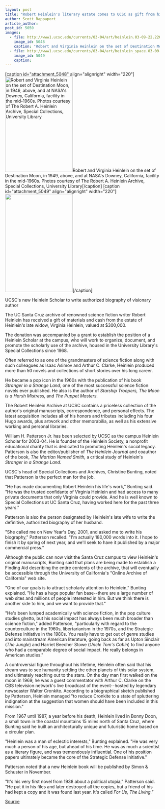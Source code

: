 ```yaml
---
layout: post
title: "Robert Heinlein's literary estate comes to UCSC as gift from his late widow"
author: Scott Rappaport
article_author: 
post_id: 5050
images:
  - file: http://www1.ucsc.edu/currents/03-04/art/heinlein.03-09-22.220.jpg
    image_id: 5048
    caption: "Robert and Virginia Heinlein on the set of Destination Moon, in 1949, above, and at NASA's Downey, California, facility in the mid-1960s. Photos courtesy of The Robert A. Heinlein Archive, Special Collections, University Library"
  - file: http://www1.ucsc.edu/currents/03-04/art/heinlein_space.03-09-22.220.jpg
    image_id: 5049
    caption: 
---
```


[caption id="attachment_5048" align="alignright" width="220"]<a href="http://dev-ucsc-news.pantheonsite.io/wp-content/uploads/2003/09/heinlein.03-09-22.220.jpg"><img class="size-full wp-image-5048" src="http://dev-ucsc-news.pantheonsite.io/wp-content/uploads/2003/09/heinlein.03-09-22.220.jpg" alt="Robert and Virginia Heinlein on the set of Destination Moon, in 1949, above, and at NASA's Downey, California, facility in the mid-1960s. Photos courtesy of The Robert A. Heinlein Archive, Special Collections, University Library" width="220" height="309" /></a>Robert and Virginia Heinlein on the set of Destination Moon, in 1949, above, and at NASA's Downey, California, facility in the mid-1960s. Photos courtesy of The Robert A. Heinlein Archive, Special Collections, University Library[/caption]
[caption id="attachment_5049" align="alignright" width="220"]<a href="http://dev-ucsc-news.pantheonsite.io/wp-content/uploads/2003/09/heinlein_space.03-09-22.220.jpg"><img class="size-full wp-image-5049" src="http://dev-ucsc-news.pantheonsite.io/wp-content/uploads/2003/09/heinlein_space.03-09-22.220.jpg" alt="" width="220" height="318" /></a>[/caption]
<p class="sectionheadblack">
  UCSC's new Heinlein Scholar to write authorized biography of visionary author
</p>
<p>
  The UC Santa Cruz archive of renowned science fiction writer Robert Heinlein has received a gift of materials and cash from the estate of Heinlein's late widow, Virginia Heinlein, valued at $300,000.<br>
</p>
<p>
  The donation was accompanied by a grant to establish the position of a Heinlein Scholar at the campus, who will work to organize, document, and promote the scholarly use of the archive, housed in the University Library's Special Collections since 1968.<br>
</p>
<p>
  Often referred to as one of the grandmasters of science fiction along with such colleagues as Isaac Asimov and Arthur C. Clarke, Heinlein produced more than 50 novels and collections of short stories over his long career.
</p>
<p>
  He became a pop icon in the 1960s with the publication of his book <i>Stranger in a Strange Land,</i> one of the most successful science fiction novels ever published. He also is the author of <i>Starship Troopers,</i> <i>The Moon is a Harsh Mistress,</i> and <i>The Puppet Masters.</i><br>
</p>
<p>
  The Robert Heinlein Archive at UCSC contains a priceless collection of the author's original manuscripts, correspondence, and personal effects. The latest acquisition includes all of his honors and tributes including his four Hugo awards, plus artwork and other memorabilia, as well as his extensive working and personal libraries.<br>
</p>
<p>
  William H. Patterson Jr. has been selected by UCSC as the campus Heinlein Scholar for 2003-04. He is founder of the Heinlein Society, a nonprofit educational charity that is dedicated to promoting Heinlein's social legacy. Patterson is also the editor/publisher of <i>The Heinlein Journal</i> and coauthor of the book, <i>The Martian Named Smith,</i> a critical study of Heinlein's <i>Stranger in a Strange Land.<br></i>
</p>
<p>
  UCSC's head of Special Collections and Archives, Christine Bunting, noted that Patterson is the perfect man for the job.<br>
</p>
<p>
  "He has made documenting Robert Heinlein his life's work," Bunting said. "He was the trusted confidante of Virginia Heinlein and had access to many private documents that only Virginia could provide. And he is well known to Special Collections at UC Santa Cruz, having worked here for the past three years."
</p>
<p>
  Patterson is also the person designated by Heinlein's late wife to write the definitive, authorized biography of her husband.<br>
</p>
<p>
  "She called me on New Year's Day, 2001, and asked me to write his biography," Patterson recalled. "I'm actually 180,000 words into it. I hope to finish it by spring of next year, and we'll seek to have it published by a major commercial press."<br>
</p>
<p>
  Although the public can now visit the Santa Cruz campus to view Heinlein's original manuscripts, Bunting said that plans are being made to establish a Finding Aid describing the entire contents of the archive, that will eventually be accessible through the University of California's "Online Archive of California" web site.<br>
</p>
<p>
  "One of our goals is to attract scholarly attention to Heinlein," Bunting explained. "He has a huge popular fan base--there are a large number of web sites and millions of people interested in him. But we think there is another side to him, and we want to provide that."<br>
</p>
<p>
  "He's been lumped academically with science fiction, in the pop culture studies ghetto, but his social impact has always been much broader than science fiction," added Patterson, "particularly with regard to the counterculture in the 1960s, libertarianism in the 1970s, and the Strategic Defense Initiative in the 1980s. You really have to get out of genre studies and into mainstream American literature, going back as far as Upton Sinclair (<i>The Jungle</i>) and Harriet Beecher Stowe (<i>Uncle Tom's Cabin</i>) to find anyone who had a comparable degree of social impact. He really belongs in American studies."<br>
</p>
<p>
  A controversial figure throughout his lifetime, Heinlein often said that his dream was to see humanity settling the other planets of this solar system, and ultimately reaching out to the stars. On the day man first walked on the moon in 1969, he was a guest commentator with Arthur C. Clarke on the CBS television network's live broadcast of the event--hosted by legendary newscaster Walter Cronkite. According to a biographical sketch published by Patterson, Heinlein managed "to reduce Cronkite to a state of spluttering indignation at the suggestion that women should have been included in this mission."<br>
</p>
<p>
  From 1967 until 1987, a year before his death, Heinlein lived in Bonny Doon, a small town in the coastal mountains 15 miles north of Santa Cruz, where Bunting said he built an architecturally unique and futuristic home based on a circular plan.<br>
</p>
<p>
  "Heinlein was a man of eclectic interests," Bunting explained. "He was very much a person of his age, but ahead of his time. He was as much a scientist as a literary figure, and was tremendously influential. One of his position papers ultimately became the core of the Strategic Defense Initiative."<br>
</p>
<p>
  Patterson noted that a new Heinlein book will be published by Simon &amp; Schuster in November.<br>
</p>
<p>
  "It's his very first novel from 1938 about a political utopia," Patterson said. "He put it in his files and later destroyed all the copies, but a friend of his had kept a copy and it was found last year. It's called <i>For Us, The Living."</i><br>
</p>
<p><a href="http://www1.ucsc.edu/currents/03-04/09-29/heinlein.html" title="Permalink to heinlein">Source</a></p>
